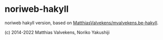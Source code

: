 # noriweb-hakyll
noriweb hakyll version, based on [MatthiasValvekens/mvalvekens.be-hakyll](https://github.com/MatthiasValvekens/mvalvekens.be-hakyll).


(c) 2014-2022 Matthias Valvekens, Noriko Yakushiji
